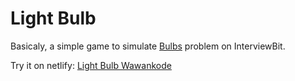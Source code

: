 # Light Bulb

Basicaly, a simple game to simulate [Bulbs](https://www.interviewbit.com/problems/interview-questions/) problem on InterviewBit.

Try it on netlify: [Light Bulb Wawankode](https://light-bulb-wawankode.netlify.app/)
